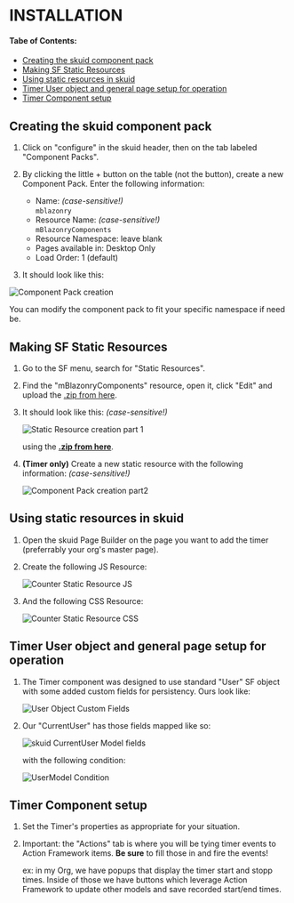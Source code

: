 # INSTALLATION  #

<!-- START doctoc generated TOC please keep comment here to allow auto update -->
<!-- DON'T EDIT THIS SECTION, INSTEAD RE-RUN doctoc TO UPDATE -->
####  Tabe of Contents: ####

- [Creating the skuid component pack](#creating-the-skuid-component-pack)
- [Making SF Static Resources](#making-sf-static-resources)
- [Using static resources in skuid](#using-static-resources-in-skuid)
- [Timer User object and general page setup for operation](#timer-user-object-and-general-page-setup-for-operation)
- [Timer Component setup](#timer-component-setup)

<!-- END doctoc generated TOC please keep comment here to allow auto update -->

## Creating the skuid component pack  ##

1. Click on "configure" in the skuid header, then on the tab labeled "Component Packs".

2. By clicking the little + button on the table (not the button), create a new Component Pack. Enter the following information:
	- Name: *(case-sensitive!)*  
		`mblazonry`
	- Resource Name: *(case-sensitive!)*  
		`mBlazonryComponents`
	- Resource Namespace: leave blank 
	- Pages available in: Desktop Only
	- Load Order: 1 (default) 
 
3. It should look like this:

![Component Pack creation](https://d2r1vs3d9006ap.cloudfront.net/s3_images/1414429/RackMultipart20160512-49271-225l4n-Component_Pack_creation.png)

You can modify the component pack to fit your specific namespace if need be.

## Making SF Static Resources ##

1. Go to the SF menu, search for "Static Resources".

2. Find the "mBlazonryComponents" resource, open it, click "Edit" and upload the [.zip from here](https://drive.google.com/file/d/0B3NE4VBwMig0Skh4UTJkdzV0MU0). 
	
3. It should look like this: *(case-sensitive!)*

    ![Static Resource creation part 1](https://d2r1vs3d9006ap.cloudfront.net/s3_images/1414420/RackMultipart20160512-99916-ewywni-Component_Pack.png)

	using the [**.zip from here**](https://drive.google.com/file/d/0B3NE4VBwMig0U05leEVRcy1yRms).

4. **(Timer only)**
	Create a new static resource with the following information: *(case-sensitive!)* 

	![Component Pack creation part2](https://d2r1vs3d9006ap.cloudfront.net/s3_images/1414423/RackMultipart20160512-102723-195rk6a-CounterStaticResource.png) 

	

## Using static resources in skuid ##

1. Open the skuid Page Builder on the page you want to add the timer (preferrably your org's master page).

2. Create the following JS Resource: 

	![Counter Static Resource JS](https://d2r1vs3d9006ap.cloudfront.net/s3_images/1414418/RackMultipart20160512-19050-ih8jsa-CounterStaticResourceJS.png)

3. And the following CSS Resource:

	![Counter Static Resource CSS](https://d2r1vs3d9006ap.cloudfront.net/s3_images/1414419/RackMultipart20160512-5944-iamf11-CounterStaticResourceCSS.png)

## Timer User object and general page setup for operation  ##

1. The Timer component was designed to use standard "User" SF object with some added custom fields for persistency. Ours look like:

	![User Object Custom Fields](https://d2r1vs3d9006ap.cloudfront.net/s3_images/1414444/RackMultipart20160512-107188-1h9zsb2-Custom_user_fields.png)

2. Our "CurrentUser" has those fields mapped like so: 

	![skuid CurrentUser Model fields](https://d2r1vs3d9006ap.cloudfront.net/s3_images/1414449/RackMultipart20160512-104995-mfm00b-Custom_user_fields_map.png)
	
	with the following condition: 

	![UserModel Condition](https://d2r1vs3d9006ap.cloudfront.net/s3_images/1414438/RackMultipart20160512-14020-x550fw-CurrentUser_Model.png)
	
## Timer Component setup  ##


1. Set the Timer's properties as appropriate for your situation.

2. Important: the "Actions" tab is where you will be tying timer events to Action Framework items. **Be sure** to fill those in and fire the events!

	ex: in my  Org, we have popups that display the timer start and stopp times. Inside of those we have buttons which leverage Action Framework to update other models and save recorded start/end times.